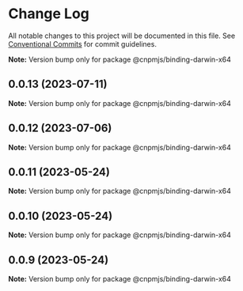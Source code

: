 # Change Log

All notable changes to this project will be documented in this file.
See [Conventional Commits](https://conventionalcommits.org) for commit guidelines.



**Note:** Version bump only for package @cnpmjs/binding-darwin-x64





## 0.0.13 (2023-07-11)

**Note:** Version bump only for package @cnpmjs/binding-darwin-x64





## 0.0.12 (2023-07-06)

**Note:** Version bump only for package @cnpmjs/binding-darwin-x64





## 0.0.11 (2023-05-24)

**Note:** Version bump only for package @cnpmjs/binding-darwin-x64





## 0.0.10 (2023-05-24)

**Note:** Version bump only for package @cnpmjs/binding-darwin-x64





## 0.0.9 (2023-05-24)

**Note:** Version bump only for package @cnpmjs/binding-darwin-x64
